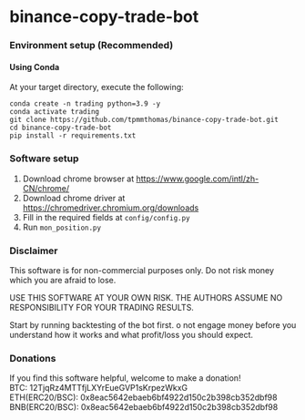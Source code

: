 # binance-copy-trade-bot
### Environment setup (Recommended)

#### Using Conda
At your target directory, execute the following:   
```
conda create -n trading python=3.9 -y
conda activate trading
git clone https://github.com/tpmmthomas/binance-copy-trade-bot.git
cd binance-copy-trade-bot
pip install -r requirements.txt
```
### Software setup 
1. Download chrome browser at https://www.google.com/intl/zh-CN/chrome/
2. Download chrome driver at https://chromedriver.chromium.org/downloads
3. Fill in the required fields at `config/config.py`
4. Run `mon_position.py`

### Disclaimer

This software is for non-commercial purposes only. Do not risk money which you are afraid to lose.  

USE THIS SOFTWARE AT YOUR OWN RISK. THE AUTHORS ASSUME NO RESPONSIBILITY FOR YOUR TRADING RESULTS.     

Start by running backtesting of the bot first. o not engage money before you understand how it works and what profit/loss you should expect.  

### Donations
If you find this software helpful, welcome to make a donation!  
BTC: 12TjqRz4MTTfjLXYrEueGVP1sKrpezWkxG   
ETH(ERC20/BSC): 0x8eac5642ebaeb6bf4922d150c2b398cb352dbf98
BNB(ERC20/BSC): 0x8eac5642ebaeb6bf4922d150c2b398cb352dbf98

